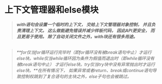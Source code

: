 # 上下文管理器和else模块

> ###### **with语句会设置一个临时的上下文， 交给上下文管理器对象控制， 并且负责清理上下文。 这么做能避免错误并减少样板代码， 因此API更安全， 而且更易于使用。 除了自动关闭文件之外，with块还有很多用途。**

> ###### **for仅当for循环运行完毕时（即for循环没有被break语句中止）才运行else块。while仅当while循环因为条件为假值而退出时（即while循环没有被break语句中止） 才运行else块。try仅当try块中没有异常抛出时才运行else块。**在所有情况下， 如果异常或者return、break或continue语句导致控制权跳到了复合语句的主块之外，else子句也会被跳过。





